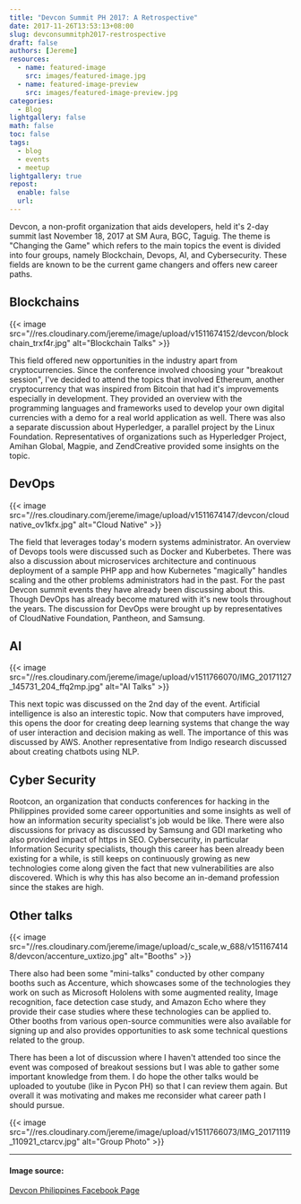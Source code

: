 ```yaml
---
title: "Devcon Summit PH 2017: A Retrospective"
date: 2017-11-26T13:53:13+08:00
slug: devconsummitph2017-restrospective
draft: false
authors: [Jereme]
resources:
  - name: featured-image
    src: images/featured-image.jpg
  - name: featured-image-preview
    src: images/featured-image-preview.jpg
categories:
  - Blog
lightgallery: false
math: false
toc: false
tags:
  - blog
  - events
  - meetup
lightgallery: true
repost:
  enable: false
  url:
---
```


Devcon, a non-profit organization that aids developers, held it's 2-day summit last November 18, 2017 at SM Aura, BGC, Taguig.
The theme is "Changing the Game" which refers to the main topics the event is divided into four groups, namely Blockchain, Devops, AI, and Cybersecurity. These fields are known to be the current game changers and offers new career paths.

<!--more-->

## Blockchains

{{< image src="//res.cloudinary.com/jereme/image/upload/v1511674152/devcon/blockchain_trxf4r.jpg" alt="Blockchain Talks"   >}}

This field offered new opportunities in the industry apart from cryptocurrencies.
Since the conference involved choosing your "breakout session", I've decided to attend the topics that involved Ethereum, another cryptocurrency that was inspired from Bitcoin that had it's improvements especially in development. They provided an overview with the programming languages and frameworks used to develop your own digital currencies with a demo for a real world application as well. There was also a separate discussion about Hyperledger, a parallel project by the Linux Foundation. Representatives of organizations such as Hyperledger Project, Amihan Global, Magpie, and ZendCreative provided some insights on the topic.

## DevOps

{{< image src="//res.cloudinary.com/jereme/image/upload/v1511674147/devcon/cloudnative_ov1kfx.jpg" alt="Cloud Native"  >}}

The field that leverages today's modern systems administrator. An overview of Devops tools were discussed such as Docker and Kuberbetes. There was also a discussion about microservices architecture and continuous deployment of a sample PHP app and how Kubernetes "magically" handles scaling and the other problems administrators had in the past. For the past Devcon summit events they have already been discussing about this. Though DevOps has already become matured with it's new tools throughout the years. The discussion for DevOps were brought up by representatives of CloudNative Foundation, Pantheon, and Samsung.

## AI

{{< image src="//res.cloudinary.com/jereme/image/upload/v1511766070/IMG_20171127_145731_204_ffq2mp.jpg" alt="AI Talks"  >}}

This next topic was discussed on the 2nd day of the event. Artificial intelligence is also an interestic topic. Now that computers have improved, this opens the door for creating deep learning systems that change the way of user interaction and decision making as well. The importance of this was discussed by AWS. Another representative from Indigo research discussed about creating chatbots using NLP.

## Cyber Security

Rootcon, an organization that conducts conferences for hacking in the Philippines provided some career opportunities and some insights as well of how an information security specialist's job would be like. There were also discussions for privacy as discussed by Samsung and GDI marketing who also provided impact of https in SEO. Cybersecurity, in particular Information Security specialists, though this career has been already been existing for a while, is still keeps on continuously growing as new technologies come along given the fact that new vulnerabilities are also discovered. Which is why this has also become an in-demand profession since the stakes are high.

## Other talks

{{< image src="//res.cloudinary.com/jereme/image/upload/c_scale,w_688/v1511674148/devcon/accenture_uxtizo.jpg" alt="Booths"   >}}

There also had been some "mini-talks" conducted by other company booths such as Accenture, which showcases some of the technologies they work on such as Microsoft Hololens with some augmented reality, Image recognition, face detection case study, and Amazon Echo where they provide their case studies where these technologies can be applied to. Other booths from various open-source communities were also available for signing up and also provides opportunities to ask some technical questions related to the group.

There has been a lot of discussion where I haven't attended too since the event was composed of breakout sessions but I was able to gather some important knowledge from them. I do hope the other talks would be uploaded to youtube (like in Pycon PH) so that I can review them again. But overall it was motivating and makes me reconsider what career path I should pursue.

{{< image src="//res.cloudinary.com/jereme/image/upload/v1511766073/IMG_20171119_110921_ctarcv.jpg" alt="Group Photo"   >}}

---

#### Image source:

[Devcon Philippines Facebook Page](https://www.facebook.com/DevConPH/)
